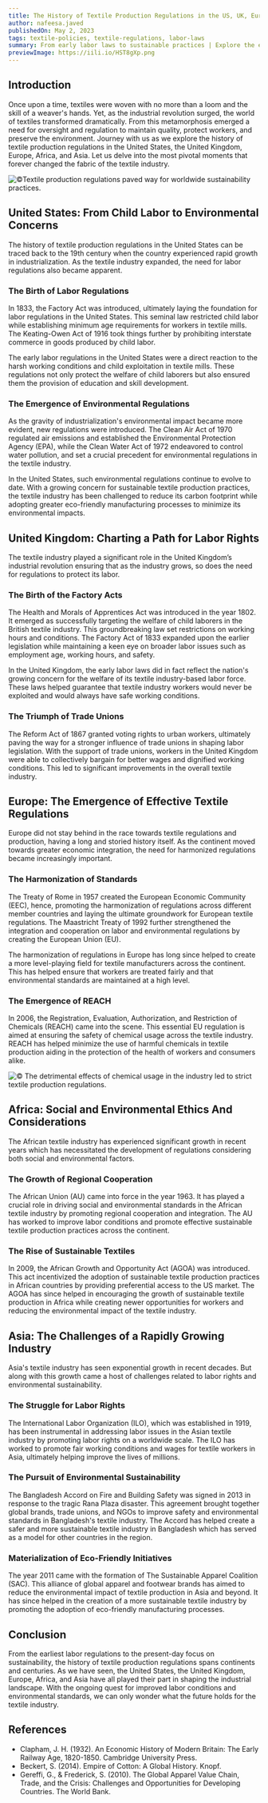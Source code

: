 ```yaml
---
title: The History of Textile Production Regulations in the US, UK, Europe, Africa and Asia
author: nafeesa.javed
publishedOn: May 2, 2023
tags: textile-policies, textile-regulations, labor-laws
summary: From early labor laws to sustainable practices | Explore the evolution of textile production regulations in the US, UK, Europe, Africa, and Asia.
previewImage: https://iili.io/HST8gXp.png
---
```


## Introduction

Once upon a time, textiles were woven with no more than a loom and the skill of a weaver's hands. Yet, as the industrial revolution surged, the world of textiles transformed dramatically. From this metamorphosis emerged a need for oversight and regulation to maintain quality, protect workers, and preserve the environment. Journey with us as we explore the history of textile production regulations in the United States, the United Kingdom, Europe, Africa, and Asia. Let us delve into the most pivotal moments that forever changed the fabric of the textile industry.

![©Textile production regulations paved way for worldwide sustainability practices.](https://iili.io/HST8gXp.png)

## United States: From Child Labor to Environmental Concerns

The history of textile production regulations in the United States can be traced back to the 19th century when the country experienced rapid growth in industrialization. As the textile industry expanded, the need for labor regulations also became apparent.

### The Birth of Labor Regulations

In 1833, the Factory Act was introduced, ultimately laying the foundation for labor regulations in the United States. This seminal law restricted child labor while establishing minimum age requirements for workers in textile mills. The Keating-Owen Act of 1916 took things further by prohibiting interstate commerce in goods produced by child labor.

The early labor regulations in the United States were a direct reaction to the harsh working conditions and child exploitation in textile mills. These regulations not only protect the welfare of child laborers but also ensured them the provision of education and skill development.

### The Emergence of Environmental Regulations

As the gravity of industrialization's environmental impact became more evident, new regulations were introduced. The Clean Air Act of 1970 regulated air emissions and established the Environmental Protection Agency (EPA), while the Clean Water Act of 1972 endeavored to control water pollution, and set a crucial precedent for environmental regulations in the textile industry.

In the United States, such environmental regulations continue to evolve to date. With a growing concern for sustainable textile production practices, the textile industry has been challenged to reduce its carbon footprint while adopting greater eco-friendly manufacturing processes to minimize its environmental impacts.

## United Kingdom: Charting a Path for Labor Rights

The textile industry played a significant role in the United Kingdom’s industrial revolution ensuring that as the industry grows, so does the need for regulations to protect its labor.

### The Birth of the Factory Acts

The Health and Morals of Apprentices Act was introduced in the year 1802. It emerged as successfully targeting the welfare of child laborers in the British textile industry. This groundbreaking law set restrictions on working hours and conditions. The Factory Act of 1833 expanded upon the earlier legislation while maintaining a keen eye on broader labor issues such as employment age, working hours, and safety.

In the United Kingdom, the early labor laws did in fact reflect the nation's growing concern for the welfare of its textile industry-based labor force. These laws helped guarantee that textile industry workers would never be exploited and would always have safe working conditions.

### The Triumph of Trade Unions

The Reform Act of 1867 granted voting rights to urban workers, ultimately paving the way for a stronger influence of trade unions in shaping labor legislation. With the support of trade unions, workers in the United Kingdom were able to collectively bargain for better wages and dignified working conditions. This led to significant improvements in the overall textile industry.

## Europe: The Emergence of Effective Textile Regulations

Europe did not stay behind in the race towards textile regulations and production, having a long and storied history itself. As the continent moved towards greater economic integration, the need for harmonized regulations became increasingly important.

### The Harmonization of Standards

The Treaty of Rome in 1957 created the European Economic Community (EEC), hence, promoting the harmonization of regulations across different member countries and laying the ultimate groundwork for European textile regulations. The Maastricht Treaty of 1992 further strengthened the integration and cooperation on labor and environmental regulations by creating the European Union (EU).

The harmonization of regulations in Europe has long since helped to create a more level-playing field for textile manufacturers across the continent. This has helped ensure that workers are treated fairly and that environmental standards are maintained at a high level.

### The Emergence of REACH

In 2006, the Registration, Evaluation, Authorization, and Restriction of Chemicals (REACH) came into the scene. This essential EU regulation is aimed at ensuring the safety of chemical usage across the textile industry. REACH has helped minimize the use of harmful chemicals in textile production aiding in the protection of the health of workers and consumers alike.

![© The detrimental effects of chemical usage in the industry led to strict textile production regulations.](https://iili.io/HSTZVIt.png)

## Africa: Social and Environmental Ethics And Considerations

The African textile industry has experienced significant growth in recent years which has necessitated the development of regulations considering both social and environmental factors.

### The Growth of Regional Cooperation

The African Union (AU) came into force in the year 1963. It has played a crucial role in driving social and environmental standards in the African textile industry by promoting regional cooperation and integration. The AU has worked to improve labor conditions and promote effective sustainable textile production practices across the continent.

### The Rise of Sustainable Textiles

In 2009, the African Growth and Opportunity Act (AGOA) was introduced. This act incentivized the adoption of sustainable textile production practices in African countries by providing preferential access to the US market. The AGOA has since helped in encouraging the growth of sustainable textile production in Africa while creating newer opportunities for workers and reducing the environmental impact of the textile industry.

## Asia: The Challenges of a Rapidly Growing Industry

Asia's textile industry has seen exponential growth in recent decades. But along with this growth came a host of challenges related to labor rights and environmental sustainability.

### The Struggle for Labor Rights

The International Labor Organization (ILO), which was established in 1919, has been instrumental in addressing labor issues in the Asian textile industry by promoting labor rights on a worldwide scale. The ILO has worked to promote fair working conditions and wages for textile workers in Asia, ultimately helping improve the lives of millions.

### The Pursuit of Environmental Sustainability

The Bangladesh Accord on Fire and Building Safety was signed in 2013 in response to the tragic Rana Plaza disaster. This agreement brought together global brands, trade unions, and NGOs to improve safety and environmental standards in Bangladesh's textile industry. The Accord has helped create a safer and more sustainable textile industry in Bangladesh which has served as a model for other countries in the region.

### Materialization of Eco-Friendly Initiatives

The year 2011 came with the formation of The Sustainable Apparel Coalition (SAC). This alliance of global apparel and footwear brands has aimed to reduce the environmental impact of textile production in Asia and beyond. It has since helped in the creation of a more sustainable textile industry by promoting the adoption of eco-friendly manufacturing processes.

## Conclusion

From the earliest labor regulations to the present-day focus on sustainability, the history of textile production regulations spans continents and centuries. As we have seen, the United States, the United Kingdom, Europe, Africa, and Asia have all played their part in shaping the industrial landscape. With the ongoing quest for improved labor conditions and environmental standards, we can only wonder what the future holds for the textile industry.

## References

-   Clapham, J. H. (1932). An Economic History of Modern Britain: The Early Railway Age, 1820-1850. Cambridge University Press.
-   Beckert, S. (2014). Empire of Cotton: A Global History. Knopf.
-   Gereffi, G., & Frederick, S. (2010). The Global Apparel Value Chain, Trade, and the Crisis: Challenges and Opportunities for Developing Countries. The World Bank.
